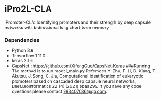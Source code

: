 # iPro2L-CLA
iPromoter-CLA: Identifying promoters and their strength by deep capsule networks with bidirectional long short-term memory 
### Dependencies
- Python 3.6
- Tensorflow 1.11.0
- keras 2.1.6
- CapsNet : https://github.com/XifengGuo/CapsNet-Keras
###Running 
The method is to run model_main.py 
Refernces
Y. Zhu, F. Li, D. Xiang, T. Akutsu, J. Song, C. Jia, Computational identification of eukaryotic promoters based on cascaded deep capsule neural networks, Brief.Bioinformatics 22 (4) (2021) bbaa299.
If you have any code questions please contact 983407086@qq.com.
